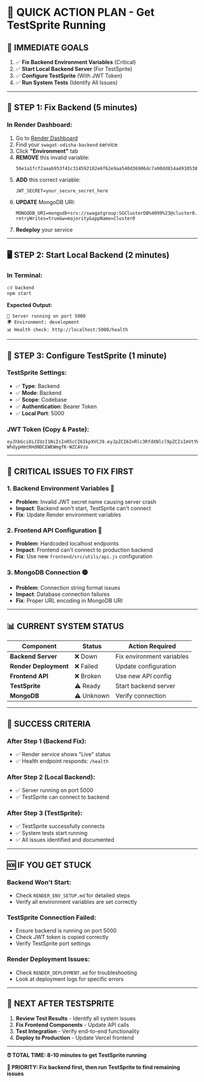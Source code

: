 # 🚀 **QUICK ACTION PLAN - Get TestSprite Running**

## 🎯 **IMMEDIATE GOALS**
1. ✅ **Fix Backend Environment Variables** (Critical)
2. ✅ **Start Local Backend Server** (For TestSprite)
3. ✅ **Configure TestSprite** (With JWT Token)
4. ✅ **Run System Tests** (Identify All Issues)

---

## 🔧 **STEP 1: Fix Backend (5 minutes)**

### **In Render Dashboard:**
1. Go to [Render Dashboard](https://dashboard.render.com)
2. Find your `swagat-odisha-backend` service
3. Click **"Environment"** tab
4. **REMOVE** this invalid variable:
   ```
   56e1a1fcf2aaab953f41c314592102e6f62e9aa540d36906dc7a90dd814a4910538858e126364378ecb0d60922fbed
   ```
5. **ADD** this correct variable:
   ```
   JWT_SECRET=your_secure_secret_here
   ```
6. **UPDATE** MongoDB URI:
   ```
   MONGODB_URI=mongodb+srv://swagatgroup:SGClusterDB%4099%23@cluster0.m0ymyqa.mongodb.net/swagat_odisha?retryWrites=true&w=majority&appName=Cluster0
   ```
7. **Redeploy** your service

---

## 🖥️ **STEP 2: Start Local Backend (2 minutes)**

### **In Terminal:**
```bash
cd backend
npm start
```

**Expected Output:**
```
🚀 Server running on port 5000
🌍 Environment: development
📊 Health check: http://localhost:5000/health
```

---

## 🧪 **STEP 3: Configure TestSprite (1 minute)**

### **TestSprite Settings:**
- ✅ **Type**: Backend
- ✅ **Mode**: Backend  
- ✅ **Scope**: Codebase
- ✅ **Authentication**: Bearer Token
- ✅ **Local Port**: 5000

### **JWT Token (Copy & Paste):**
```
eyJhbGciOiJIUzI1NiIsInR5cCI6IkpXVCJ9.eyJpZCI6InRlc3RfdXNlcl9pZCIsImVtYWlsIjoidGVzdEBzd2FnYXRvZGlzaGEuY29tIiwicm9sZSI6ImFkbWluIiwiaWF0IjoxNzU2MzU4OTAwLCJleHAiOjE3NTY0NDUzMDB9.WE18qqCyxFP2-WhdypHmtRHdNDCEWEWmgfK-WZCAVzo
```

---

## 🚨 **CRITICAL ISSUES TO FIX FIRST**

### **1. Backend Environment Variables** 🔴
- **Problem**: Invalid JWT secret name causing server crash
- **Impact**: Backend won't start, TestSprite can't connect
- **Fix**: Update Render environment variables

### **2. Frontend API Configuration** 🔴  
- **Problem**: Hardcoded localhost endpoints
- **Impact**: Frontend can't connect to production backend
- **Fix**: Use new `frontend/src/utils/api.js` configuration

### **3. MongoDB Connection** 🟡
- **Problem**: Connection string format issues
- **Impact**: Database connection failures
- **Fix**: Proper URL encoding in MongoDB URI

---

## 📊 **CURRENT SYSTEM STATUS**

| Component | Status | Action Required |
|-----------|--------|-----------------|
| **Backend Server** | ❌ Down | Fix environment variables |
| **Render Deployment** | ❌ Failed | Update configuration |
| **Frontend API** | ❌ Broken | Use new API config |
| **TestSprite** | ⚠️ Ready | Start backend server |
| **MongoDB** | ⚠️ Unknown | Verify connection |

---

## 🎯 **SUCCESS CRITERIA**

### **After Step 1 (Backend Fix):**
- ✅ Render service shows "Live" status
- ✅ Health endpoint responds: `/health`

### **After Step 2 (Local Backend):**
- ✅ Server running on port 5000
- ✅ TestSprite can connect to backend

### **After Step 3 (TestSprite):**
- ✅ TestSprite successfully connects
- ✅ System tests start running
- ✅ All issues identified and documented

---

## 🆘 **IF YOU GET STUCK**

### **Backend Won't Start:**
- Check `RENDER_ENV_SETUP.md` for detailed steps
- Verify all environment variables are set correctly

### **TestSprite Connection Failed:**
- Ensure backend is running on port 5000
- Check JWT token is copied correctly
- Verify TestSprite port settings

### **Render Deployment Issues:**
- Check `RENDER_DEPLOYMENT.md` for troubleshooting
- Look at deployment logs for specific errors

---

## 📝 **NEXT AFTER TESTSPRITE**

1. **Review Test Results** - Identify all system issues
2. **Fix Frontend Components** - Update API calls
3. **Test Integration** - Verify end-to-end functionality
4. **Deploy to Production** - Update Vercel frontend

---

**⏰ TOTAL TIME: 8-10 minutes to get TestSprite running**

**🎯 PRIORITY: Fix backend first, then run TestSprite to find remaining issues**
